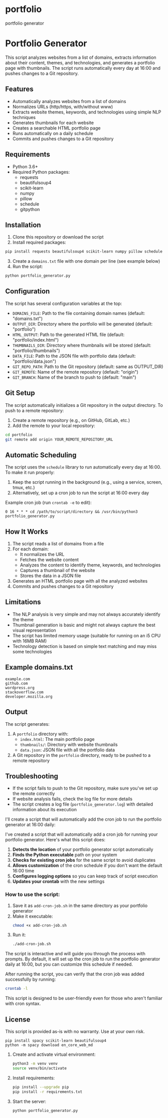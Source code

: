 # portfolio
portfolio generator

# Portfolio Generator

This script analyzes websites from a list of domains, extracts information about their content, themes, and technologies, and generates a portfolio page with thumbnails. The script runs automatically every day at 16:00 and pushes changes to a Git repository.

## Features

- Automatically analyzes websites from a list of domains
- Normalizes URLs (http/https, with/without www)
- Extracts website themes, keywords, and technologies using simple NLP techniques
- Generates thumbnails for each website
- Creates a searchable HTML portfolio page
- Runs automatically on a daily schedule
- Commits and pushes changes to a Git repository

## Requirements

- Python 3.6+
- Required Python packages:
  - requests
  - beautifulsoup4
  - scikit-learn
  - numpy
  - pillow
  - schedule
  - gitpython

## Installation

1. Clone this repository or download the script
2. Install required packages:

```bash
pip install requests beautifulsoup4 scikit-learn numpy pillow schedule gitpython
```

3. Create a `domains.txt` file with one domain per line (see example below)
4. Run the script:

```bash
python portfolio_generator.py
```

## Configuration

The script has several configuration variables at the top:

- `DOMAINS_FILE`: Path to the file containing domain names (default: "domains.txt")
- `OUTPUT_DIR`: Directory where the portfolio will be generated (default: "portfolio")
- `HTML_OUTPUT`: Path to the generated HTML file (default: "portfolio/index.html")
- `THUMBNAILS_DIR`: Directory where thumbnails will be stored (default: "portfolio/thumbnails")
- `DATA_FILE`: Path to the JSON file with portfolio data (default: "portfolio/data.json")
- `GIT_REPO_PATH`: Path to the Git repository (default: same as OUTPUT_DIR)
- `GIT_REMOTE`: Name of the remote repository (default: "origin")
- `GIT_BRANCH`: Name of the branch to push to (default: "main")

## Git Setup

The script automatically initializes a Git repository in the output directory. To push to a remote repository:

1. Create a remote repository (e.g., on GitHub, GitLab, etc.)
2. Add the remote to your local repository:

```bash
cd portfolio
git remote add origin YOUR_REMOTE_REPOSITORY_URL
```

## Automatic Scheduling

The script uses the `schedule` library to run automatically every day at 16:00. To make it run properly:

1. Keep the script running in the background (e.g., using a service, screen, tmux, etc.)
2. Alternatively, set up a cron job to run the script at 16:00 every day

Example cron job (run `crontab -e` to edit):

```
0 16 * * * cd /path/to/script/directory && /usr/bin/python3 portfolio_generator.py
```

## How It Works

1. The script reads a list of domains from a file
2. For each domain:
   - It normalizes the URL
   - Fetches the website content
   - Analyzes the content to identify theme, keywords, and technologies
   - Captures a thumbnail of the website
   - Stores the data in a JSON file
3. Generates an HTML portfolio page with all the analyzed websites
4. Commits and pushes changes to a Git repository

## Limitations

- The NLP analysis is very simple and may not always accurately identify the theme
- Thumbnail generation is basic and might not always capture the best visual representation
- The script has limited memory usage (suitable for running on an i5 CPU with 16MB RAM)
- Technology detection is based on simple text matching and may miss some technologies

## Example domains.txt

```
example.com
github.com
wordpress.org
stackoverflow.com
developer.mozilla.org
```

## Output

The script generates:

1. A `portfolio` directory with:
   - `index.html`: The main portfolio page
   - `thumbnails/`: Directory with website thumbnails
   - `data.json`: JSON file with all the portfolio data
2. A Git repository in the `portfolio` directory, ready to be pushed to a remote repository


## Troubleshooting

- If the script fails to push to the Git repository, make sure you've set up the remote correctly
- If website analysis fails, check the log file for more details
- The script creates a log file (`portfolio_generator.log`) with detailed information about its execution



I'll create a script that will automatically add the cron job to run the portfolio generator at 16:00 daily:

I've created a script that will automatically add a cron job for running your portfolio generator. Here's what this script does:

1. **Detects the location** of your portfolio generator script automatically
2. **Finds the Python executable** path on your system
3. **Checks for existing cron jobs** for the same script to avoid duplicates
4. **Allows customization** of the cron schedule if you don't want the default 16:00 time
5. **Configures logging options** so you can keep track of script execution
6. **Updates your crontab** with the new settings


### How to use the script:

1. Save it as `add-cron-job.sh` in the same directory as your portfolio generator
2. Make it executable:
   ```bash
   chmod +x add-cron-job.sh
   ```
3. Run it:
   ```bash
   ./add-cron-job.sh
   ```

The script is interactive and will guide you through the process with prompts. By default, it will set up the cron job to run the portfolio generator daily at 16:00, but you can customize this schedule if needed.

After running the script, you can verify that the cron job was added successfully by running:
```bash
crontab -l
```

This script is designed to be user-friendly even for those who aren't familiar with cron syntax.



## License

This script is provided as-is with no warranty. Use at your own risk.


```        
pip install spacy scikit-learn beautifulsoup4
python -m spacy download en_core_web_md
```

1. Create and activate virtual environment:
   ```bash
   python3 -m venv venv
   source venv/bin/activate
   ```

2. Install requirements:
   ```bash
   pip install --upgrade pip
   pip install -r requirements.txt
   ```

3. Start the server:
   ```bash
   python portfolio_generator.py
   ```
   